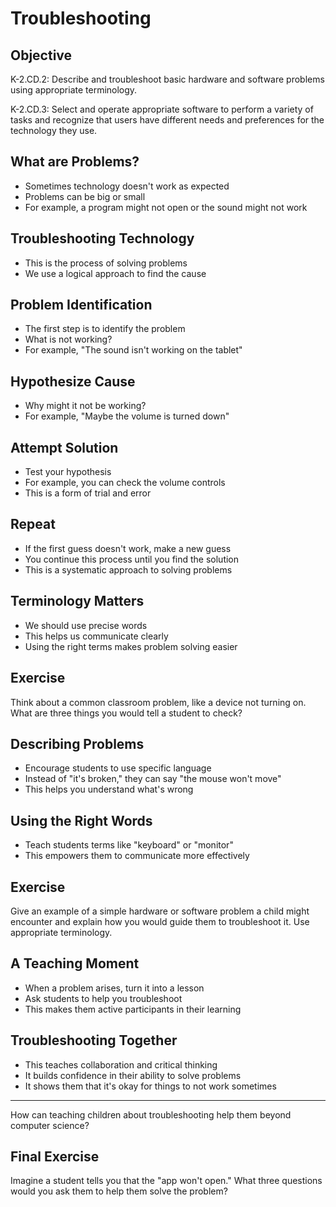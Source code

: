 # Troubleshooting

## Objective

K-2.CD.2: Describe and troubleshoot basic hardware and software problems using appropriate terminology.

K-2.CD.3: Select and operate appropriate software to perform a variety of tasks and recognize that users have different needs and preferences for the technology they use.

## What are Problems?

- Sometimes technology doesn't work as expected
- Problems can be big or small
- For example, a program might not open or the sound might not work

## Troubleshooting Technology

- This is the process of solving problems
- We use a logical approach to find the cause

## Problem Identification

- The first step is to identify the problem
- What is not working?
- For example, "The sound isn't working on the tablet"

## Hypothesize Cause

- Why might it not be working?
- For example, "Maybe the volume is turned down"

## Attempt Solution

- Test your hypothesis
- For example, you can check the volume controls
- This is a form of trial and error

## Repeat

- If the first guess doesn't work, make a new guess
- You continue this process until you find the solution
- This is a systematic approach to solving problems

## Terminology Matters

- We should use precise words
- This helps us communicate clearly
- Using the right terms makes problem solving easier

## Exercise

Think about a common classroom problem, like a device not turning on. What are three things you would tell a student to check?

## Describing Problems

- Encourage students to use specific language
- Instead of "it's broken," they can say "the mouse won't move"
- This helps you understand what's wrong

## Using the Right Words

- Teach students terms like "keyboard" or "monitor"
- This empowers them to communicate more effectively

## Exercise

Give an example of a simple hardware or software problem a child might encounter and explain how you would guide them to troubleshoot it. Use appropriate terminology.

## A Teaching Moment

- When a problem arises, turn it into a lesson
- Ask students to help you troubleshoot
- This makes them active participants in their learning

## Troubleshooting Together

- This teaches collaboration and critical thinking
- It builds confidence in their ability to solve problems
- It shows them that it's okay for things to not work sometimes

---

How can teaching children about troubleshooting help them beyond computer science?

## Final Exercise

Imagine a student tells you that the "app won't open." What three questions would you ask them to help them solve the problem?
